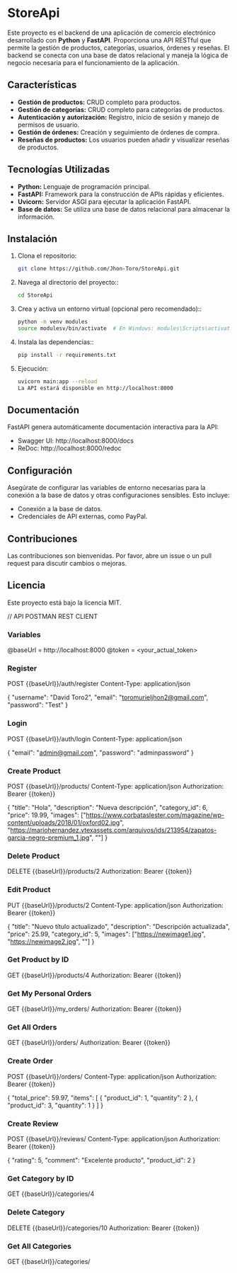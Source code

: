 # StoreApi

Este proyecto es el backend de una aplicación de comercio electrónico desarrollado con **Python** y **FastAPI**. Proporciona una API RESTful que permite la gestión de productos, categorías, usuarios, órdenes y reseñas. El backend se conecta con una base de datos relacional y maneja la lógica de negocio necesaria para el funcionamiento de la aplicación.

## Características

- **Gestión de productos:** CRUD completo para productos.
- **Gestión de categorías:** CRUD completo para categorías de productos.
- **Autenticación y autorización:** Registro, inicio de sesión y manejo de permisos de usuario.
- **Gestión de órdenes:** Creación y seguimiento de órdenes de compra.
- **Reseñas de productos:** Los usuarios pueden añadir y visualizar reseñas de productos.

## Tecnologías Utilizadas

- **Python:** Lenguaje de programación principal.
- **FastAPI:** Framework para la construcción de APIs rápidas y eficientes.
- **Uvicorn:** Servidor ASGI para ejecutar la aplicación FastAPI.
- **Base de datos:** Se utiliza una base de datos relacional para almacenar la información.

## Instalación

1. Clona el repositorio:

   ```bash
   git clone https://github.com/Jhon-Toro/StoreApi.git

2. Navega al directorio del proyecto::

   ```bash
   cd StoreApi
   
3. Crea y activa un entorno virtual (opcional pero recomendado)::

   ```bash
   python -m venv modules
   source modulesv/bin/activate  # En Windows: modules\Scripts\activate

4. Instala las dependencias::

   ```bash
   pip install -r requirements.txt

5. Ejecución:
   ```bash
   uvicorn main:app --reload
   La API estará disponible en http://localhost:8000

## Documentación
FastAPI genera automáticamente documentación interactiva para la API:

- Swagger UI: http://localhost:8000/docs
- ReDoc: http://localhost:8000/redoc
 
## Configuración
Asegúrate de configurar las variables de entorno necesarias para la conexión a la base de datos y otras configuraciones sensibles. Esto incluye:

- Conexión a la base de datos.
- Credenciales de API externas, como PayPal.
  
## Contribuciones
Las contribuciones son bienvenidas. Por favor, abre un issue o un pull request para discutir cambios o mejoras.

## Licencia
Este proyecto está bajo la licencia MIT.

// API POSTMAN REST CLIENT

### Variables
@baseUrl = http://localhost:8000
@token = <your_actual_token>

### Register
POST {{baseUrl}}/auth/register
Content-Type: application/json

{
  "username": "David Toro2",
  "email": "toromurieljhon2@gmail.com",
  "password": "Test"
}

### Login
POST {{baseUrl}}/auth/login
Content-Type: application/json

{
  "email": "admin@gmail.com",
  "password": "adminpassword"
}

### Create Product
POST {{baseUrl}}/products/
Content-Type: application/json
Authorization: Bearer {{token}}

{
    "title": "Hola",
    "description": "Nueva descripción",
    "category_id": 6,
    "price": 19.99,
    "images": ["https://www.corbataslester.com/magazine/wp-content/uploads/2018/01/oxford02.jpg", "https://mariohernandez.vtexassets.com/arquivos/ids/213954/zapatos-garcia-negro-premium_1.jpg", ""]
}

### Delete Product
DELETE {{baseUrl}}/products/2
Authorization: Bearer {{token}}

### Edit Product
PUT {{baseUrl}}/products/2
Content-Type: application/json
Authorization: Bearer {{token}}

{
    "title": "Nuevo título actualizado",
    "description": "Descripción actualizada",
    "price": 25.99,
    "category_id": 5,
    "images": ["https://newimage1.jpg", "https://newimage2.jpg", ""]
}

### Get Product by ID
GET {{baseUrl}}/products/4
Authorization: Bearer {{token}}

### Get My Personal Orders
GET {{baseUrl}}/my_orders/
Authorization: Bearer {{token}}

### Get All Orders
GET {{baseUrl}}/orders/
Authorization: Bearer {{token}}

### Create Order
POST {{baseUrl}}/orders/
Content-Type: application/json
Authorization: Bearer {{token}}

{
  "total_price": 59.97,
  "items": [
    {
      "product_id": 1,
      "quantity": 2
    },
    {
      "product_id": 3,
      "quantity": 1
    }
  ]
}

### Create Review
POST {{baseUrl}}/reviews/
Content-Type: application/json
Authorization: Bearer {{token}}

{
    "rating": 5,
    "comment": "Excelente producto",
    "product_id": 2
}

### Get Category by ID
GET {{baseUrl}}/categories/4

### Delete Category
DELETE {{baseUrl}}/categories/10
Authorization: Bearer {{token}}

### Get All Categories
GET {{baseUrl}}/categories/

